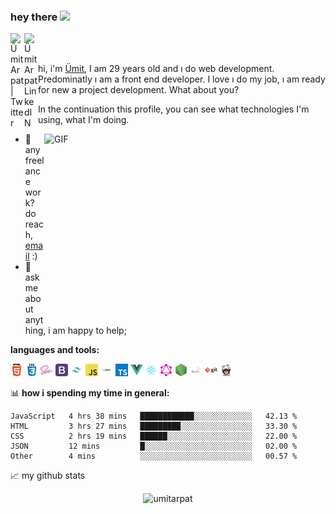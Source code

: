 ### hey there <img src="https://media.giphy.com/media/hvRJCLFzcasrR4ia7z/giphy.gif" width="25px">
<a href="https://twitter.com/arpatumit">
  <img align="left" alt="Ümit Arpat | Twitter" width="22px" src="https://raw.githubusercontent.com/peterthehan/peterthehan/master/assets/twitter.svg" />
</a>
<a href="https://www.linkedin.com/in/umitarpat/">
  <img align="left" alt="Ümit Arpat LinkedIN" width="22px" src="https://raw.githubusercontent.com/peterthehan/peterthehan/master/assets/linkedin.svg" />
</a>

<br /><br />

hi, i'm [Ümit](https://umitarpat.com/), I am 29 years old and ı do web development. Predominatly ı am a front end developer. I love ı do my job, ı am ready for new a project development. What about you? 

In the continuation this profile, you can see what technologies I'm using, what I'm doing.

  <img align="right" alt="GIF" src="https://github.com/abhisheknaiidu/abhisheknaiidu/blob/master/code.gif?raw=true" width="450" height="300" />
  
- 💼 any freelance work? do reach, [email](mailto:bilgi@umitarpat.com) :)
- 💬 ask me about anything, i am happy to help;

**languages and tools:**  

<code><img height="20" src="https://raw.githubusercontent.com/github/explore/80688e429a7d4ef2fca1e82350fe8e3517d3494d/topics/html/html.png"></code>
<code><img height="20" src="https://raw.githubusercontent.com/github/explore/80688e429a7d4ef2fca1e82350fe8e3517d3494d/topics/css/css.png"></code>
<code><img height="20" src="https://raw.githubusercontent.com/github/explore/80688e429a7d4ef2fca1e82350fe8e3517d3494d/topics/sass/sass.png"></code>
<code><img height="20" src="https://raw.githubusercontent.com/github/explore/80688e429a7d4ef2fca1e82350fe8e3517d3494d/topics/bootstrap/bootstrap.png"></code>
<code><img height="20" src="https://raw.githubusercontent.com/github/explore/80688e429a7d4ef2fca1e82350fe8e3517d3494d/topics/tailwind/tailwind.png"></code>
<code><img height="20" src="https://raw.githubusercontent.com/github/explore/80688e429a7d4ef2fca1e82350fe8e3517d3494d/topics/javascript/javascript.png"></code>
<code><img height="20" src="https://raw.githubusercontent.com/github/explore/80688e429a7d4ef2fca1e82350fe8e3517d3494d/topics/jquery/jquery.png"></code>
<code><img height="20" src="https://raw.githubusercontent.com/github/explore/80688e429a7d4ef2fca1e82350fe8e3517d3494d/topics/typescript/typescript.png"></code>
<code><img height="20" src="https://raw.githubusercontent.com/github/explore/80688e429a7d4ef2fca1e82350fe8e3517d3494d/topics/vue/vue.png"></code>
<code><img height="20" src="https://raw.githubusercontent.com/github/explore/80688e429a7d4ef2fca1e82350fe8e3517d3494d/topics/react/react.png"></code>
<code><img height="20" src="https://raw.githubusercontent.com/github/explore/5c058a388828bb5fde0bcafd4bc867b5bb3f26f3/topics/graphql/graphql.png"></code>
<code><img height="20" src="https://raw.githubusercontent.com/github/explore/80688e429a7d4ef2fca1e82350fe8e3517d3494d/topics/nodejs/nodejs.png"></code>
<code><img height="20" src="https://raw.githubusercontent.com/github/explore/80688e429a7d4ef2fca1e82350fe8e3517d3494d/topics/mysql/mysql.png"></code>
<code><img height="20" src="https://raw.githubusercontent.com/github/explore/80688e429a7d4ef2fca1e82350fe8e3517d3494d/topics/git/git.png"></code>
<code><img height="20" src="https://raw.githubusercontent.com/github/explore/80688e429a7d4ef2fca1e82350fe8e3517d3494d/topics/composer/composer.png"></code>

📊 **how i spending my time in general:**
<!--START_SECTION:waka-->
```text
JavaScript   4 hrs 38 mins   ████████████░░░░░░░░░░░░░   42.13 %
HTML         3 hrs 27 mins   █████████░░░░░░░░░░░░░░░░   33.30 %
CSS          2 hrs 19 mins   ██████░░░░░░░░░░░░░░░░░░░   22.00 %
JSON         12 mins         █░░░░░░░░░░░░░░░░░░░░░░░░   02.00 %
Other        4 mins          ░░░░░░░░░░░░░░░░░░░░░░░░░   00.57 %
```
<!--END_SECTION:waka-->

📈 my github stats
<p align="center"> <img src="https://github-readme-stats.vercel.app/api?username=umitarpat&show_icons=true&theme=gotham" alt="umitarpat" />

